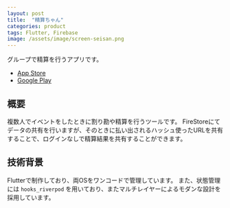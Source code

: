 ```yaml
---
layout: post
title:  "精算ちゃん"
categories: product
tags: Flutter, Firebase
image: /assets/image/screen-seisan.png
---
```


グループで精算を行うアプリです。

- [App Store](https://apps.apple.com/jp/app/%E7%B2%BE%E7%AE%97%E3%81%A1%E3%82%83%E3%82%93-%E3%82%B7%E3%83%B3%E3%83%97%E3%83%AB%E5%89%B2%E3%82%8A%E5%8B%98%E3%82%A2%E3%83%97%E3%83%AA/id6444388748)
- [Google Play](https://play.google.com/store/apps/details?id=com.guntamania.seisanchan&pcampaignid=web_share)

## 概要

複数人でイベントをしたときに割り勘や精算を行うツールです。
FireStoreにてデータの共有を行いますが、そのときに払い出されるハッシュ使ったURLを共有することで、ログインなしで精算結果を共有することができます。

## 技術背景

Flutterで制作しており、両OSをワンコードで管理しています。
また、状態管理には `hooks_riverpod` を用いており、またマルチレイヤーによるモダンな設計を採用しています。
